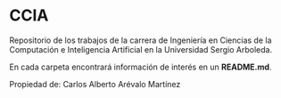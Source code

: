 # CCIA

Repositorio de los trabajos de la carrera de Ingeniería en Ciencias de la Computación e Inteligencia Artificial en la Universidad Sergio Arboleda.

En cada carpeta encontrará información de interés en un **README.md**.

Propiedad de: Carlos Alberto Arévalo Martínez

